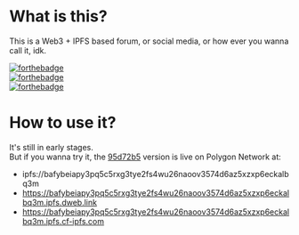 # What is this?
This is a Web3 + IPFS based forum, or social media, or how ever you wanna call it, idk.

[![forthebadge](https://forthebadge.com/images/badges/0-percent-optimized.svg)](https://forthebadge.com) <br />
[![forthebadge](https://forthebadge.com/images/badges/60-percent-of-the-time-works-every-time.svg)](https://forthebadge.com) <br />
[![forthebadge](https://forthebadge.com/images/badges/powered-by-black-magic.svg)](https://forthebadge.com)

# How to use it?
It's still in early stages. <br />
But if you wanna try it, 
the [95d72b5](https://github.com/DeepDoge/web3-forum/commit/95d72b51b7cad3e87af887ded4b87746bc0a5b98) version is live on Polygon Network at: <br /> 
- ipfs://bafybeiapy3pq5c5rxg3tye2fs4wu26naoov3574d6az5xzxp6eckalbq3m
- https://bafybeiapy3pq5c5rxg3tye2fs4wu26naoov3574d6az5xzxp6eckalbq3m.ipfs.dweb.link
- https://bafybeiapy3pq5c5rxg3tye2fs4wu26naoov3574d6az5xzxp6eckalbq3m.ipfs.cf-ipfs.com
